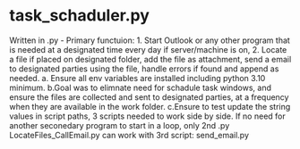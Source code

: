 # task_schaduler.py
Written in .py - Primary functuion: 1. Start Outlook or any other program that is needed at a designated time every day if server/machine is on, 2. Locate a file if placed on designated folder, add the file as attachment, send a email to designated parties using the file, handle errors if found and append as needed.
 a. Ensure all env variables are installed including python 3.10 minimum.
  b.Goal was to elimnate need for schadule task windows, and ensure the files are collected and sent to designated parties, at a frequency when they are available in the work folder.
   c.Ensure to test update the string values in script paths, 3 scripts needed to work side by side. If no need for another seconedary program to start in a loop, only 2nd .py LocateFiles_CallEmail.py can work with 3rd script: send_email.py
